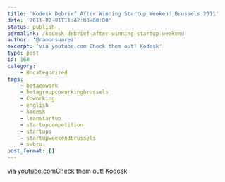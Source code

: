 ```yaml
---
title: 'Kodesk Debrief After Winning Startup Weekend Brussels 2011'
date: '2011-02-01T11:42:00+00:00'
status: publish
permalink: /kodesk-debrief-after-winning-startup-weekend
author: '@ramonsuarez'
excerpt: 'via youtube.com Check them out! Kodesk'
type: post
id: 168
category:
    - Uncategorized
tags:
    - betacowork
    - betagroupcoworkingbrussels
    - Coworking
    - english
    - kodesk
    - leanstartup
    - startupcompetition
    - startups
    - startupweekendbrussels
    - swbru
post_format: []
---
```

via [youtube.com](http://www.youtube.com/watch?v=V1Y0ppIBMdQ)</div>Check them out! [Kodesk](http://www.kodesk.com)

</div>